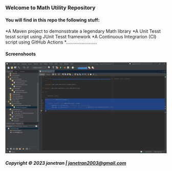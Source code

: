 ### Welcome to Math Utility Repository
#### You will find in this repo the following stuff:
 
*A Maven project to demonsstrate a legendary Math library
*A Unit Tesst tesst script using JUnit Tesst framework
*A Continuous Integrarion (CI) script using GitHub Actions
*........................

#### Screenshoots
![JUnit tesst script](https://github.com/J1410T/math-util-mvn/blob/main/screenshots/test%20script%20with%20junit.png)

##### Copyright &#169; 2023 janetran | janetran2003@gmail.com